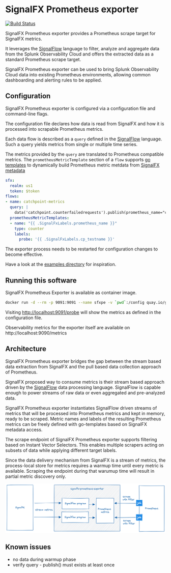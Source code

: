 # SignalFX Prometheus exporter

[![Build Status](https://github.com/geoberle/signalfx-prometheus-exporter/actions/workflows/docker-image.yml/badge.svg)](https://github.com/geoberle/signalfx-prometheus-exporter/actions/workflows/docker-image.yml)

SignalFX Prometheus exporter provides a Prometheus scrape target for SignalFX metrics.

It leverages the [SignalFlow](https://dev.splunk.com/observability/docs/signalflow/) language to filter, analyze and aggregate data from the Splunk Observability Cloud and offers the extracted data as a standard Prometheus scrape target.

SignalFX Prometheus exporter can be used to bring Splunk Observability Cloud data into existing Prometheus environments, allowing common dashboarding and alerting rules to be applied.

## Configuration
SignalFX Prometheus exporter is configured via a configuration file and command-line flags.

The configuration file declares how data is read from SignalFX and how it is processed into scrapable Prometheus metrics.

Each data flow is described as a `query` defined in the [SignalFlow](https://dev.splunk.com/observability/docs/signalflow/) language. Such a query yields metrics from single or multiple time series.

The metrics provided by the `query` are translated to Prometheus compatible metrics. The `prometheusMetricTemplate` section of a `flow` supports [go templates](https://pkg.go.dev/text/template) to dynamically build Prometheus metric metdata from [SignalFX metadata](docs/signalflow-metadata.md)

```yaml
sfx:
  realm: us1
  token: $token
flows:
- name: catchpoint-metrics
  query: |
    data('catchpoint.counterfailedrequests').publish(prometheus_name="catchpoint_failures_total")
  prometheusMetricTemplates:
  - name: "{{ .SignalFxLabels.prometheus_name }}"
    type: counter
    labels:
      probe: '{{ .SignalFxLabels.cp_testname }}'
```

The exporter process needs to be restarted for configuration changes to become effective.

Have a look at the [examples directory](/examples) for inspiration.

## Running this software
SignalFX Prometheus Exporter is available as container image.

```bash
docker run -d --rm -p 9091:9091 --name sfxpe -v `pwd`:/config quay.io/goberlec/signalfx-prometheus-exporter:latest serve --config /config/config.yaml
```

Visiting [http://localhost:9091/probe](http://localhost:9091/probe) will show the metrics as defined in the configuration file.

Observability metrics for the exporter itself are available on http://localhost:9090/metrics

## Architecture
SignalFX Prometheus exporter bridges the gap between the stream based data extraction from SignalFX and the pull based data collection approach of Prometheus.

SignalFX proposed way to consume metrics is their stream based approach driven by the [SignalFlow](https://dev.splunk.com/observability/docs/signalflow/) data processing language. SignalFlow is capable enough to power streams of raw data or even aggregated and pre-analyzed data.

SignalFX Prometheus exporter instantiates SignalFlow driven streams of metrics that will be processed into Prometheus metrics and kept in memory, ready to be scraped. Metric names and labels of the resulting Prometheus metrics can be freely defined with go-templates based on SignalFX metadata access.

The scrape endpoint of SignalFX Prometheus exporter supports filtering based on Instant Vector Selectors. This enables multiple scrapers acting on subsets of data while applying different target labels.

Since the data delivery mechanism from SignalFX is a stream of metrics, the process-local store for metrics requires a warmup time until every metric is available. Scraping the endpoint during that warumup time will result in partial metric discovery only.

![architecture](docs/arch.png)

## Known issues
- no data during warmup phase
- verify query - publish() must exists at least once
